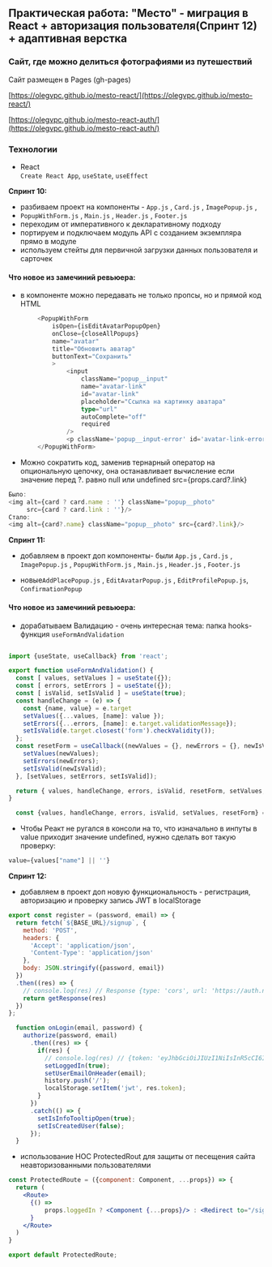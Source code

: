 ## Практическая работа: "Место" - миграция в React + авторизация пользователя(Спринт 12) + адаптивная верстка

### Сайт, где можно делиться фотографиями из путешествий


Cайт размещен в Pages  (gh-pages)

[https://olegvpc.github.io/mesto-react/](https://olegvpc.github.io/mesto-react/)

[https://olegvpc.github.io/mesto-react-auth/](https://olegvpc.github.io/mesto-react-auth/)

### Технологии

* React  
`Create React App`, `useState`, `useEffect`


**Спринт 10:**
- разбиваем проект на компоненты - `App.js` , `Card.js` , `ImagePopup.js` ,
- `PopupWithForm.js` , `Main.js` , `Header.js` , `Footer.js`
- переходим от императивного к декларативному подходу
- портируем и подключаем модуль API с созданием экземпляра прямо в модуле
- используем стейты для первичной загрузки данных пользователя и сарточек
#### Что новое из замечиний ревьюера: 
* в компоненте можно передавать не только пропсы, но и прямой код HTML
```typescript jsx
        <PopupWithForm
            isOpen={isEditAvatarPopupOpen}
            onClose={closeAllPopups}
            name="avatar"
            title="Обновить аватар"
            buttonText="Сохранить"
            >
                <input
                    className="popup__input"
                    name="avatar-link"
                    id="avatar-link"
                    placeholder="Ссылка на картинку аватара"
                    type="url"
                    autoComplete="off"
                    required
                />
                <p className='popup__input-error' id='avatar-link-error'/>
        </PopupWithForm>
```
* Можно сократить код, заменив тернарный оператор на опциональную цепочку, она останавливает вычисление если значение перед ?. равно null или undefined
src={props.card?.link}
```typescript jsx
Было:
<img alt={card ? card.name : ''} className="popup__photo" 
     src={card ? card.link : ''}/>             
Стало:
<img alt={card?.name} className="popup__photo" src={card?.link}/>
```
**Спринт 11:**
- добавляем в проект доп компоненты- были `App.js` , `Card.js` , `ImagePopup.js` ,
`PopupWithForm.js` , `Main.js` , `Header.js` , `Footer.js`
+ новые`AddPlacePopup.js` , `EditAvatarPopup.js` , `EditProfilePopup.js`, `ConfirmationPopup`
#### Что новое из замечиний ревьюера: 
- дорабатываем Валидацию - очень интересная тема: папка hooks- функция `useFormAndValidation`
```js

import {useState, useCallback} from 'react';

export function useFormAndValidation() {
  const [ values, setValues ] = useState({});
  const [ errors, setErrors ] = useState({});
  const [ isValid, setIsValid ] = useState(true);
  const handleChange = (e) => {
    const {name, value} = e.target
    setValues({...values, [name]: value });
    setErrors({...errors, [name]: e.target.validationMessage});
    setIsValid(e.target.closest('form').checkValidity());
  };
  const resetForm = useCallback((newValues = {}, newErrors = {}, newIsValid = false) => {
    setValues(newValues);
    setErrors(newErrors);
    setIsValid(newIsValid);
  }, [setValues, setErrors, setIsValid]);

  return { values, handleChange, errors, isValid, resetForm, setValues, setIsValid };
}
```
```js
  const {values, handleChange, errors, isValid, setValues, resetForm} = useFormAndValidation()
```

* Чтобы Реакт не ругался в консоли на то, что изначально в инпуты в value приходит значение undefined, нужно сделать вот такую проверку:
```jsx
value={values["name"] || ''}
```
**Спринт 12:**
- добавляем в проект доп новую функциональность - регистрация, авторизацию и проверку запись JWT в localStorage
```js
export const register = (password, email) => {
  return fetch(`${BASE_URL}/signup`, {
    method: 'POST',
    headers: {
      'Accept': 'application/json',
      'Content-Type': 'application/json'
    },
    body: JSON.stringify({password, email})
  })
  .then((res) => {
    // console.log(res) // Response {type: 'cors', url: 'https://auth.nomoreparties.co/signup', redirected: false, status: 201, ok: true,
    return getResponse(res)
  })
};
```
```js
  function onLogin(email, password) {
    authorize(password, email)
      .then((res) => {
        if(res) {
          // console.log(res) // {token: 'eyJhbGciOiJIUzI1NiIsInR5cCI6IkpXVCJ9.eyJfaWQiOiI2M…wMjV9.9pPYi85hDTK9YjUAKDzJysGnSO1LAzQp8Vsql244vr4'}
          setLoggedIn(true);
          setUserEmailOnHeader(email);
          history.push('/');
          localStorage.setItem('jwt', res.token);
        }
      })
      .catch(() => {
        setIsInfoTooltipOpen(true);
        setIsCreatedUser(false);
      });
  }
```
- использование HOC ProtectedRout для защиты от песещения сайта неавторизованными пользователями
```jsx
const ProtectedRoute = ({component: Component, ...props}) => {
  return (
    <Route>
      {() =>
          props.loggedIn ? <Component {...props}/> : <Redirect to="/sign-in"/>
      }
    </Route>
  )
}

export default ProtectedRoute;
```


